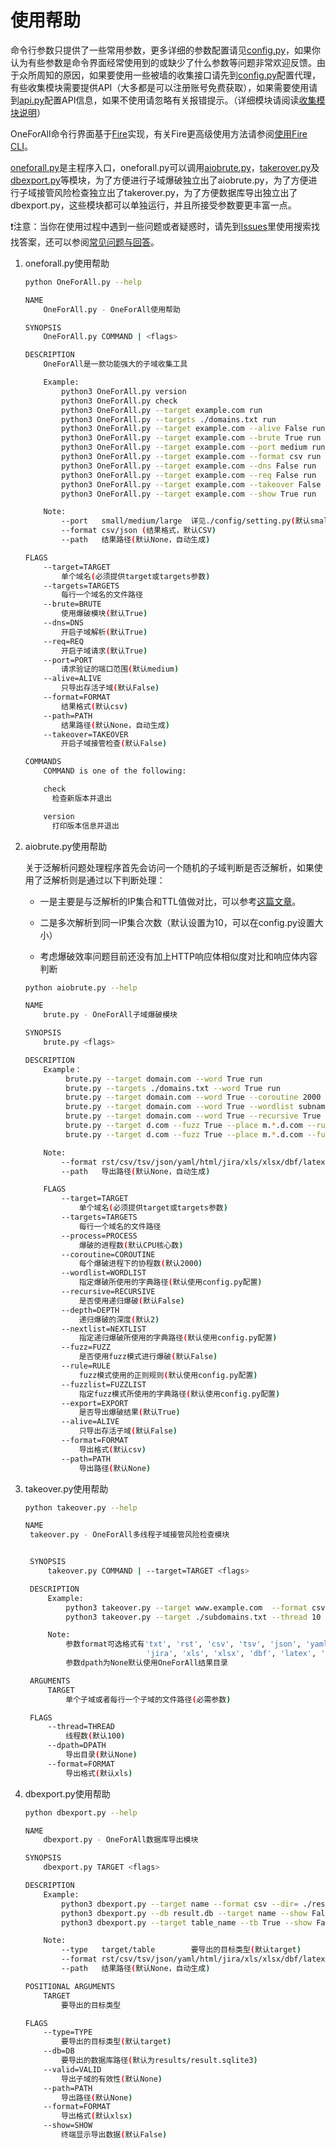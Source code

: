 # 使用帮助

命令行参数只提供了一些常用参数，更多详细的参数配置请见[config.py](https://github.com/shmilylty/OneForAll/tree/master/oneforall/config/setting.py)，如果你认为有些参数是命令界面经常使用到的或缺少了什么参数等问题非常欢迎反馈。由于众所周知的原因，如果要使用一些被墙的收集接口请先到[config.py](https://github.com/shmilylty/OneForAll/tree/master/oneforall/config/setting.py)配置代理，有些收集模块需要提供API（大多都是可以注册账号免费获取），如果需要使用请到[api.py](https://github.com/shmilylty/OneForAll/tree/master/oneforall/config/api.py)配置API信息，如果不使用请忽略有关报错提示。（详细模块请阅读[收集模块说明](https://github.com/shmilylty/OneForAll/tree/master/docs/collection_modules.md)）

OneForAll命令行界面基于[Fire](https://github.com/google/python-fire/)实现，有关Fire更高级使用方法请参阅[使用Fire CLI](https://github.com/google/python-fire/blob/master/docs/using-cli.md)。

[oneforall.py](https://github.com/shmilylty/OneForAll/tree/master/oneforall/oneforall.py)是主程序入口，oneforall.py可以调用[aiobrute.py](https://github.com/shmilylty/OneForAll/tree/master/oneforall/aiobrute.py)，[takerover.py](https://github.com/shmilylty/OneForAll/tree/master/oneforall/takerover.py)及[dbexport.py](https://github.com/shmilylty/OneForAll/tree/master/oneforall/dbexport.py)等模块，为了方便进行子域爆破独立出了aiobrute.py，为了方便进行子域接管风险检查独立出了takerover.py，为了方便数据库导出独立出了dbexport.py，这些模块都可以单独运行，并且所接受参数要更丰富一点。

❗注意：当你在使用过程中遇到一些问题或者疑惑时，请先到[Issues](https://github.com/shmilylty/OneForAll/issues)里使用搜索找找答案，还可以参阅[常见问题与回答](https://github.com/shmilylty/OneForAll/tree/master/docs/Q&A.md)。

1. oneforall.py使用帮助

   ```bash
   python OneForAll.py --help
   ```
   ```bash
   NAME
       OneForAll.py - OneForAll使用帮助
   
   SYNOPSIS
       OneForAll.py COMMAND | <flags>
   
   DESCRIPTION
       OneForAll是一款功能强大的子域收集工具
   
       Example:
           python3 OneForAll.py version
           python3 OneForAll.py check
           python3 OneForAll.py --target example.com run
           python3 OneForAll.py --targets ./domains.txt run
           python3 OneForAll.py --target example.com --alive False run
           python3 OneForAll.py --target example.com --brute True run
           python3 OneForAll.py --target example.com --port medium run
           python3 OneForAll.py --target example.com --format csv run
           python3 OneForAll.py --target example.com --dns False run
           python3 OneForAll.py --target example.com --req False run
           python3 OneForAll.py --target example.com --takeover False run
           python3 OneForAll.py --target example.com --show True run
   
       Note:
           --port   small/medium/large  详见./config/setting.py(默认small)
           --format csv/json (结果格式，默认CSV)
           --path   结果路径(默认None，自动生成)

   FLAGS
       --target=TARGET
           单个域名(必须提供target或targets参数)
       --targets=TARGETS
           每行一个域名的文件路径
       --brute=BRUTE
           使用爆破模块(默认True)
       --dns=DNS
           开启子域解析(默认True)
       --req=REQ
           开启子域请求(默认True)
       --port=PORT
           请求验证的端口范围(默认medium)
       --alive=ALIVE
           只导出存活子域(默认False)
       --format=FORMAT
           结果格式(默认csv)
       --path=PATH
           结果路径(默认None，自动生成)
       --takeover=TAKEOVER
           开启子域接管检查(默认False)

   COMMANDS
       COMMAND is one of the following:

       check
         检查新版本并退出

       version
         打印版本信息并退出
   ```

2. aiobrute.py使用帮助

   关于泛解析问题处理程序首先会访问一个随机的子域判断是否泛解析，如果使用了泛解析则是通过以下判断处理：
   - 一是主要是与泛解析的IP集合和TTL值做对比，可以参考[这篇文章](http://sh3ll.me/archives/201704041222.txt)。
   
   - 二是多次解析到同一IP集合次数（默认设置为10，可以在config.py设置大小）
   
   - 考虑爆破效率问题目前还没有加上HTTP响应体相似度对比和响应体内容判断

   ```bash
   python aiobrute.py --help
   ```

   ```bash
   NAME
       brute.py - OneForAll子域爆破模块
   
   SYNOPSIS
       brute.py <flags>
   
   DESCRIPTION
       Example：
            brute.py --target domain.com --word True run
            brute.py --targets ./domains.txt --word True run
            brute.py --target domain.com --word True --coroutine 2000 run
            brute.py --target domain.com --word True --wordlist subnames.txt run
            brute.py --target domain.com --word True --recursive True --depth 2 run
            brute.py --target d.com --fuzz True --place m.*.d.com --rule '[a-z]' run
            brute.py --target d.com --fuzz True --place m.*.d.com --fuzzlist subnames.txt run

       Note:
           --format rst/csv/tsv/json/yaml/html/jira/xls/xlsx/dbf/latex/ods (结果格式，默认CSV)
           --path   导出路径(默认None，自动生成)

       FLAGS
           --target=TARGET
               单个域名(必须提供target或targets参数)
           --targets=TARGETS
               每行一个域名的文件路径
           --process=PROCESS
               爆破的进程数(默认CPU核心数)
           --coroutine=COROUTINE
               每个爆破进程下的协程数(默认2000)
           --wordlist=WORDLIST
               指定爆破所使用的字典路径(默认使用config.py配置)
           --recursive=RECURSIVE
               是否使用递归爆破(默认False)
           --depth=DEPTH
               递归爆破的深度(默认2)
           --nextlist=NEXTLIST
               指定递归爆破所使用的字典路径(默认使用config.py配置)
           --fuzz=FUZZ
               是否使用fuzz模式进行爆破(默认False)
           --rule=RULE
               fuzz模式使用的正则规则(默认使用config.py配置)
           --fuzzlist=FUZZLIST
               指定fuzz模式所使用的字典路径(默认使用config.py配置)
           --export=EXPORT
               是否导出爆破结果(默认True)
           --alive=ALIVE
               只导出存活子域(默认False)
           --format=FORMAT
               导出格式(默认csv)
           --path=PATH
               导出路径(默认None)
   ```


3. takeover.py使用帮助

   ```bash
   python takeover.py --help
   ```
   
   ```bash
   NAME
    takeover.py - OneForAll多线程子域接管风险检查模块
   
   
    SYNOPSIS
        takeover.py COMMAND | --target=TARGET <flags>
   
    DESCRIPTION
        Example:
            python3 takeover.py --target www.example.com  --format csv run
            python3 takeover.py --target ./subdomains.txt --thread 10 run
   
        Note:
            参数format可选格式有'txt', 'rst', 'csv', 'tsv', 'json', 'yaml', 'html',
                              'jira', 'xls', 'xlsx', 'dbf', 'latex', 'ods'
            参数dpath为None默认使用OneForAll结果目录
   
    ARGUMENTS
        TARGET
            单个子域或者每行一个子域的文件路径(必需参数)
   
    FLAGS
        --thread=THREAD
            线程数(默认100)
        --dpath=DPATH
            导出目录(默认None)
        --format=FORMAT
            导出格式(默认xls)
   
   ```


4. dbexport.py使用帮助

   ```bash
   python dbexport.py --help
   ```

   ```bash
   NAME
       dbexport.py - OneForAll数据库导出模块
   
   SYNOPSIS
       dbexport.py TARGET <flags>
   
   DESCRIPTION
       Example:
           python3 dbexport.py --target name --format csv --dir= ./result.csv
           python3 dbexport.py --db result.db --target name --show False
           python3 dbexport.py --target table_name --tb True --show False
   
       Note:
           --type   target/table        要导出的目标类型(默认target)
           --format rst/csv/tsv/json/yaml/html/jira/xls/xlsx/dbf/latex/ods (结果格式，默认CSV)
           --path   结果路径(默认None，自动生成)
   
   POSITIONAL ARGUMENTS
       TARGET
           要导出的目标类型
   
   FLAGS
       --type=TYPE
           要导出的目标类型(默认target)
       --db=DB
           要导出的数据库路径(默认为results/result.sqlite3)
       --valid=VALID
           导出子域的有效性(默认None)
       --path=PATH
           导出路径(默认None)
       --format=FORMAT
           导出格式(默认xlsx)
       --show=SHOW
           终端显示导出数据(默认False)
   ```
